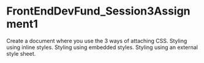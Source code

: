 # FrontEndDevFund_Session3Assignment1
Create a document where you use the 3 ways of attaching CSS. Styling using inline styles. Styling using embedded styles. Styling using an external style sheet.
